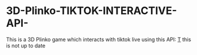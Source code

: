 # 3D-Plinko-TIKTOK-INTERACTIVE-API-
This is a 3D Plinko game which interacts with tiktok live using this API: [T](https://github.com/frankvHoof93/TikTokLiveSharp)
this is not up to date
